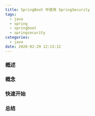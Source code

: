 ```yaml
---
title: SpringBoot 中使用 SpringSecurity
tags:
  - java
  - spring
  - springboot
  - springsecurity
categories:
  - java
date: 2020-02-29 12:13:12
---
```


### 概述



### 概念



### 快速开始



### 总结



